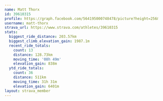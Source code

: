 ```yaml
---
name: Matt Thorx
id: 39610315
profile: https://graph.facebook.com/564195000748478/picture?height=256&width=256
username: matt-thorx
strava_url: https://www.strava.com/athletes/39610315
stats:
  biggest_ride_distance: 203.57km
  biggest_climb_elevation_gain: 1987.1m
  recent_ride_totals:
    count: 13
    distance: 128.73km
    moving_time: '08h 49m'
    elevation_gain: 838m
  ytd_ride_totals:
    count: 36
    distance: 511km
    moving_time: 31h 31m
    elevation_gain: 6401m
layout: strava_member
--- 
```

